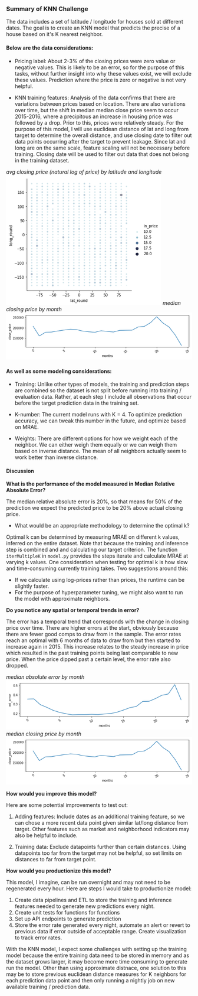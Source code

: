 ###  Summary of KNN Challenge


The data includes a set of latitude / longitude for houses sold at different dates.
The goal is to create an KNN model that predicts the precise of a house based on
it's K nearest neighbor.


#### Below are the data considerations:
* Pricing label: About 2-3% of the closing prices were zero value or negative values.
This is likely to be an error, so for the purpose of this tasks, without further insight
into why these values exist, we will exclude these values. Prediction where
the price is zero or negative is not very helpful.

* KNN training features: Analysis of the data confirms that there are variations
between prices based on location. There are also variations over time, but the
shift in median median close price seem to occur 2015-2016, where a precipitous
an increase in housing price was followed by a drop. Prior to this, prices were
relatively steady. For the purpose of this model, I will use euclidean distance
of lat and long from target to determine the overall distance, and use
closing date to filter out data points occurring after the target to prevent
leakage. Since lat and long are on the same scale, feature scaling will not be
necessary before training. Closing date will be used to filter out data that
does not belong in the training dataset.

_avg closing price (natural log of price) by latitude and longitude_
![Avg price by latitude and longitude](lat_long_viz.png)
_median closing price by month_
![Median price by month](price_by_month.png)


#### As well as some modeling considerations:
* Training: Unlike other types of models, the training and prediction steps are
combined  so the dataset is not split before running into training / evaluation
data. Rather, at each step I include all observations that occur before
the target prediction data in the training set.

* K-number: The current model runs with K = 4. To optimize prediction accuracy,
we can tweak this number in the future, and optimize based on MRAE.

* Weights: There are different options for how we weight each of the neighbor.
We can either weigh them equally or we can weigh them based on inverse distance.
The mean of all neighbors actually seem to work better than inverse distance.



#### Discussion

**What is the performance of the model measured in Median Relative Absolute Error?**

The median relative absolute error is 20%, so that means for 50% of the prediction
we expect the predicted price to be 20% above actual closing price.

* What would be an appropriate methodology to determine the optimal k?

Optimal k can be determined by measuring MRAE on different k values, inferred
on the entire dataset. Note that because the training and inference step
is combined and and calculating our target criterion. The function
`iterMultipleK` in `model.py` provides the steps iterate and calculate MRAE
at varying k values. One consideration when testing for optimal k is how slow
and time-consuming currently training takes. Two suggestions around this:

 * If we calculate using log-prices rather than prices,
     the runtime can be slightly faster.
 * For the purpose of hyperparameter tuning, we might also want to run the
     model with approximate neighbors.

**Do you notice any spatial or temporal trends in error?**

The error has a temporal trend that corresponds with the change in closing price
over time. There are higher errors at the start, obviously because there are
fewer good comps to draw from in the sample. The error rates reach an optimal
with 6 months of data to draw from but then started to increase again in 2015.
This increase relates to the steady increase in price which resulted in the
past training points being last comparable to new price. When the price
dipped past a certain level, the error rate also dropped.

_median absolute error by month_
![MRAE by month](err_by_month.png)
_median closing price by month_
![Median price by month](price_by_month.png)


**How would you improve this model?**

Here are some potential improvements to test out:
1. Adding features: Include dates as an additional training feature, so we can
chose a more recent data point given similar lat/long distance from target.
Other features such as market and neighborhood indicators may also be helpful
to include.

2. Training data: Exclude datapoints further than certain distances. Using
datapoints too far from the target may not be helpful, so set limits
on distances to far from target point.


**How would you productionize this model?**

This model, I imagine, can be run overnight and may not need to be regenerated
every hour. Here are steps I would take to productionize model:
1. Create data pipelines and ETL to store the training and inference features
needed to generate new predictions every night.
2. Create unit tests for functions for functions
3. Set up API endpoints to generate prediction
4. Store the error rate generated every night, automate an alert or revert to
previous data if error outside of acceptable range. Create visualization to
track error rates.

With the KNN model, I expect some challenges with setting up the training
model because the entire training data need to be stored in memory
and as the dataset grows larger, it may become more time consuming to generate
run the model. Other than using approximate distnace, one solution to this may
be to store previous euclidean distance measures for K neighbors for each
prediction data point and then only running a nightly job on new available
training / prediction data.







